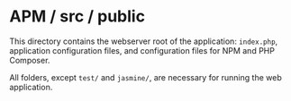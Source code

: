 # APM / src / public

This directory contains the webserver root of the application: ```index.php```, 
application configuration files, and configuration files for NPM and PHP Composer.

All folders, except ```test/``` and ```jasmine/```,  are necessary for running
the web application. 
